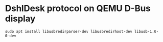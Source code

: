 # DshlDesk protocol on QEMU D-Bus display

```
sudo apt install libusbredirparser-dev libusbredirhost-dev libusb-1.0-0-dev
```
